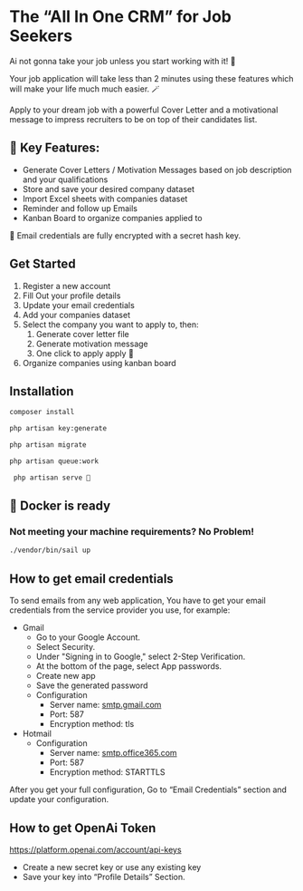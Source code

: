 # **The “All In One CRM” for Job Seekers**

Ai not gonna take your job unless you start working with it! 🤖

Your job application will take less than 2 minutes using these features which will make your life much much easier. 🪄

Apply to your dream job with a powerful Cover Letter and a motivational message to impress recruiters to be on top of their candidates list.

## 🔑 Key Features:

-   Generate Cover Letters / Motivation Messages based on job description and your qualifications
-   Store and save your desired company dataset
-   Import Excel sheets with companies dataset
-   Reminder and follow up Emails
-   Kanban Board to organize companies applied to

🔐 Email credentials are fully encrypted with a secret hash key.

## Get Started

1. Register a new account
2. Fill Out your profile details
3. Update your email credentials
4. Add your companies dataset
5. Select the company you want to apply to, then:
    1. Generate cover letter file
    2. Generate motivation message
    3. One click to apply apply 📨
6. Organize companies using kanban board

## Installation

```bash
composer install
```

```bash
php artisan key:generate
```

```bash
php artisan migrate
```

```bash
php artisan queue:work
```

```bash
 php artisan serve 🚀
```

## 🐳 Docker is ready

### Not meeting your machine requirements? No Problem!

```bash
./vendor/bin/sail up
```

## How to get email credentials

To send emails from any web application, You have to get your email credentials from the service provider you use, for example:

-   Gmail
    -   Go to your Google Account.
    -   Select Security.
    -   Under "Signing in to Google," select 2-Step Verification.
    -   At the bottom of the page, select App passwords.
    -   Create new app
    -   Save the generated password
    -   Configuration
        -   Server name: [smtp.gmail.com](http://smtp.gmail.com/)
        -   Port: 587
        -   Encryption method: tls
-   Hotmail
    -   Configuration
        -   Server name: [smtp.office365.com](http://smtp.office365.com/)
        -   Port: 587
        -   Encryption method: STARTTLS

After you get your full configuration, Go to “Email Credentials” section and update your configuration.

## How to get OpenAi Token

https://platform.openai.com/account/api-keys

-   Create a new secret key or use any existing key
-   Save your key into “Profile Details” Section.
